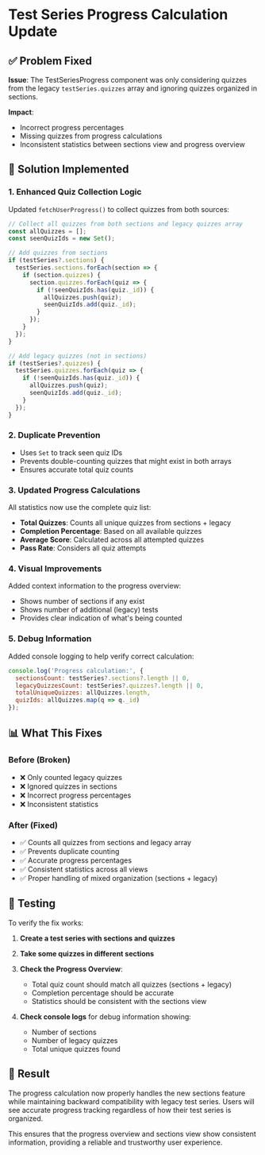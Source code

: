 # Test Series Progress Calculation Update

## ✅ Problem Fixed

**Issue**: The TestSeriesProgress component was only considering quizzes from the legacy `testSeries.quizzes` array and ignoring quizzes organized in sections.

**Impact**: 
- Incorrect progress percentages
- Missing quizzes from progress calculations
- Inconsistent statistics between sections view and progress overview

## 🔧 Solution Implemented

### **1. Enhanced Quiz Collection Logic**

Updated `fetchUserProgress()` to collect quizzes from both sources:

```javascript
// Collect all quizzes from both sections and legacy quizzes array
const allQuizzes = [];
const seenQuizIds = new Set();

// Add quizzes from sections
if (testSeries?.sections) {
  testSeries.sections.forEach(section => {
    if (section.quizzes) {
      section.quizzes.forEach(quiz => {
        if (!seenQuizIds.has(quiz._id)) {
          allQuizzes.push(quiz);
          seenQuizIds.add(quiz._id);
        }
      });
    }
  });
}

// Add legacy quizzes (not in sections)
if (testSeries?.quizzes) {
  testSeries.quizzes.forEach(quiz => {
    if (!seenQuizIds.has(quiz._id)) {
      allQuizzes.push(quiz);
      seenQuizIds.add(quiz._id);
    }
  });
}
```

### **2. Duplicate Prevention**

- Uses `Set` to track seen quiz IDs
- Prevents double-counting quizzes that might exist in both arrays
- Ensures accurate total quiz counts

### **3. Updated Progress Calculations**

All statistics now use the complete quiz list:
- **Total Quizzes**: Counts all unique quizzes from sections + legacy
- **Completion Percentage**: Based on all available quizzes
- **Average Score**: Calculated across all attempted quizzes
- **Pass Rate**: Considers all quiz attempts

### **4. Visual Improvements**

Added context information to the progress overview:
- Shows number of sections if any exist
- Shows number of additional (legacy) tests
- Provides clear indication of what's being counted

### **5. Debug Information**

Added console logging to help verify correct calculation:
```javascript
console.log('Progress calculation:', {
  sectionsCount: testSeries?.sections?.length || 0,
  legacyQuizzesCount: testSeries?.quizzes?.length || 0,
  totalUniqueQuizzes: allQuizzes.length,
  quizIds: allQuizzes.map(q => q._id)
});
```

## 📊 What This Fixes

### **Before (Broken)**
- ❌ Only counted legacy quizzes
- ❌ Ignored quizzes in sections
- ❌ Incorrect progress percentages
- ❌ Inconsistent statistics

### **After (Fixed)**
- ✅ Counts all quizzes from sections and legacy array
- ✅ Prevents duplicate counting
- ✅ Accurate progress percentages
- ✅ Consistent statistics across all views
- ✅ Proper handling of mixed organization (sections + legacy)

## 🧪 Testing

To verify the fix works:

1. **Create a test series with sections and quizzes**
2. **Take some quizzes in different sections**
3. **Check the Progress Overview**:
   - Total quiz count should match all quizzes (sections + legacy)
   - Completion percentage should be accurate
   - Statistics should be consistent with the sections view

4. **Check console logs** for debug information showing:
   - Number of sections
   - Number of legacy quizzes
   - Total unique quizzes found

## 🎯 Result

The progress calculation now properly handles the new sections feature while maintaining backward compatibility with legacy test series. Users will see accurate progress tracking regardless of how their test series is organized.

This ensures that the progress overview and sections view show consistent information, providing a reliable and trustworthy user experience.